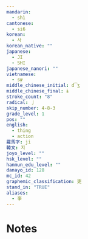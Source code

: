 ```yaml
---
mandarin:
  - shì
cantonese:
  - si6
korean:
  - 사
korean_native: ""
japanese:
  - JI
  - SHI
japanese_nanori: ""
vietnamese:
  - sự
middle_chinese_initial: d͡ʒ
middle_chinese_final: ɨ
stroke_count: "8"
radical: 亅
skip_number: 4-8-3
grade_level: 1
pos: ""
english:
  - thing
  - action
羅馬字: ji
韓文: 지
joyo_level: ""
hsk_level: ""
hanmun_edu_level: ""
danayo_id: 128
mc_id: 42
graphemic_classification: 吏
stand_in: "TRUE"
aliases:
  - 亊
---
```


# Notes
